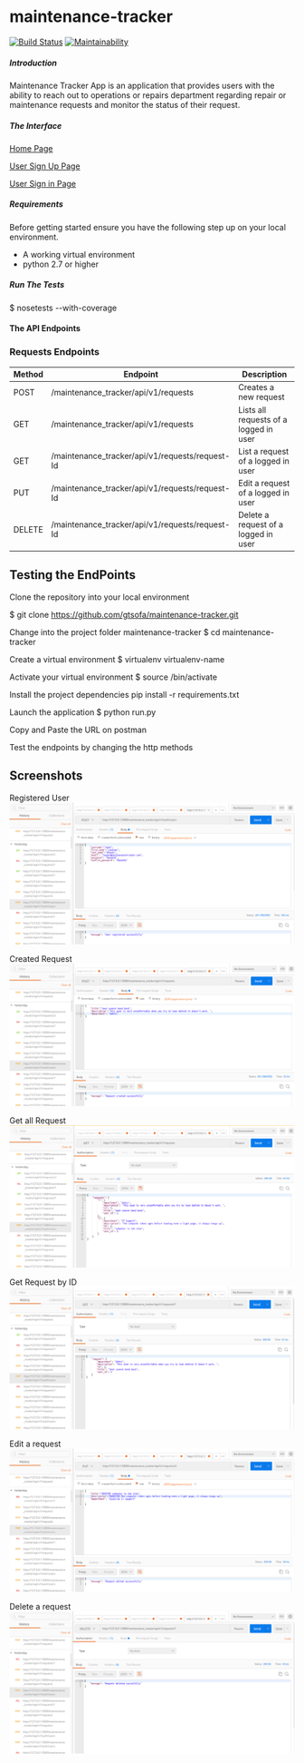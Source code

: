 

# maintenance-tracker
[![Build Status](https://travis-ci.org/gtsofa/maintenance-tracker.svg?branch=ft-crud-api-endpoints)](https://travis-ci.org/gtsofa/maintenance-tracker)
[![Maintainability](https://api.codeclimate.com/v1/badges/586502a167ea793f7a1a/maintainability)](https://codeclimate.com/github/gtsofa/maintenance-tracker/maintainability)

##### Introduction
Maintenance Tracker App is an application that provides users with the ability to reach out to operations or repairs department regarding repair or maintenance requests and monitor the status of their request.

##### The Interface
[Home Page](https://gtsofa.github.io/maintenance-tracker/UI/index.html)

[User Sign Up Page](https://gtsofa.github.io/maintenance-tracker/UI/sign_up.html)

[User Sign in Page](https://gtsofa.github.io/maintenance-tracker/UI/sign_in.html)


##### Requirements
Before getting started ensure you have the following step up on your local environment.
* A working virtual environment
* python 2.7 or higher


##### Run The Tests
$ nosetests --with-coverage

#### The API Endpoints

### Requests Endpoints

Method | Endpoint | Description
--- | --- | ---
POST | /maintenance_tracker/api/v1/requests | Creates a new request
GET | /maintenance_tracker/api/v1/requests | Lists all requests of a logged in user
GET | /maintenance_tracker/api/v1/requests/request-Id | List a request of a logged in user
PUT | /maintenance_tracker/api/v1/requests/request-Id | Edit a request of a logged in user
DELETE | /maintenance_tracker/api/v1/requests/request-Id | Delete a request of a logged in user


## Testing the EndPoints

Clone the repository into your local environment 

$ git clone https://github.com/gtsofa/maintenance-tracker.git 

Change into the project folder maintenance-tracker  $ cd maintenance-tracker

Create a virtual environment $ virtualenv virtualenv-name

Activate your virtual environment  $ source <virtualenv-name>/bin/activate

Install the project dependencies pip install -r requirements.txt

Launch the application   $ python run.py

Copy and Paste the URL on postman

Test the endpoints by changing  the http methods

## Screenshots 

Registered User
![Registered User](https://github.com/gtsofa/maintenance-tracker/blob/ft-crud-api-endpoints/designs/UI/img/mockups/users/register_user.png)

Created Request
![Register User](https://github.com/gtsofa/maintenance-tracker/blob/ft-crud-api-endpoints/designs/UI/img/mockups/requests/request_created.png)

Get all Request
![Get all Request](https://github.com/gtsofa/maintenance-tracker/blob/ft-crud-api-endpoints/designs/UI/img/mockups/requests/get_all_requests.png)

Get Request by ID
![Get all Request](https://github.com/gtsofa/maintenance-tracker/blob/ft-crud-api-endpoints/designs/UI/img/mockups/requests/get_a_request_by_ID.png)

Edit a request
![Get all Request](https://github.com/gtsofa/maintenance-tracker/blob/ft-crud-api-endpoints/designs/UI/img/mockups/requests/edited_request.png)

Delete a request
![Get all Request](https://github.com/gtsofa/maintenance-tracker/blob/ft-crud-api-endpoints/designs/UI/img/mockups/requests/delete_request.png)







